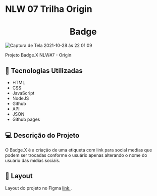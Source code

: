 # NLW 07 Trilha Origin

<h1 align="center">
Badge
</h1>


![Captura de Tela 2021-10-28 às 22 01 09](https://user-images.githubusercontent.com/7409421/139356414-f870b2df-9de6-49fd-853f-3c95ace59f7e.png)

Projeto Badge.X  NLW#7 - Origin

## 🚀 Tecnologias Utilizadas


- HTML
- CSS
- JavaScript
- NodeJS
- Github
- API
- JSON
- Github pages

## 💻 Descrição do Projeto

O Badge.X é a criação de uma etiqueta com link para social medias que podem ser trocadas conforme o usuário apenas alterando o nome do usuário das mídias sociais.

## 🔖 Layout

Layout do projeto no Figma [ link ](https://www.figma.com/community/file/1031698737363668691).
